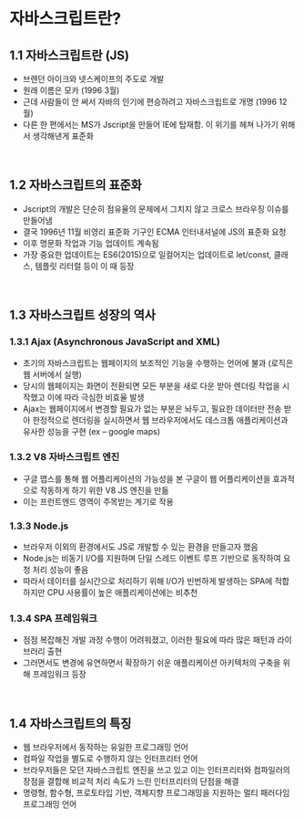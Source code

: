 # 자바스크립트란?

## 1.1 자바스크립트란 (JS)

- 브렌던 아이크와 넷스케이프의 주도로 개발
- 원래 이름은 모카 (1996 3월)
- 근데 사람들이 안 써서 자바의 인기에 편승하려고 자바스크립트로 개명 (1996 12월)
- 다른 한 편에서는 MS가 Jscript을 만들어 IE에 탑재함. 이 위기를 헤쳐 나가기 위해서 생각해낸게 표준화

<br>

## 1.2 자바스크립트의 표준화

- Jscript의 개발은 단순히 점유율의 문제에서 그치지 않고 크로스 브라우징 이슈를 만들어냄
- 결국 1996년 11월 비영리 표준화 기구인 ECMA 인터내셔널에 JS의 표준화 요청
- 이후 명문화 작업과 기능 업데이트 계속됨
- 가장 중요한 업데이트는 ES6(2015)으로 일컬어지는 업데이트로 let/const, 클래스, 템플릿 리터럴 등이 이 때 등장

<br>

## 1.3 자바스크립트 성장의 역사

### 1.3.1 Ajax (Asynchronous JavaScript and XML)

- 초기의 자바스크립트는 웹페이지의 보조적인 기능을 수행하는 언어에 불과
  (로직은 웹 서버에서 실행)
- 당시의 웹페이지는 화면이 전환되면 모든 부분을 새로 다운 받아 렌더링 작업을 시작했고 이에 따라 극심한 비효율 발생
- Ajax는 웹페이지에서 변경할 필요가 없는 부분은 놔두고, 필요한 데이터만 전송 받아 한정적으로 렌더링을 실시하면서 웹 브라우저에서도 데스크톱 애플리케이션과 유사한 성능을 구현 (ex – google maps)

### 1.3.2 V8 자바스크립트 엔진

- 구글 맵스를 통해 웹 어플리케이션의 가능성을 본 구글이 웹 어플리케이션을 효과적으로 작동하게 하기 위한 V8 JS 엔진을 만듦
- 이는 프런트엔드 영역이 주목받는 계기로 작용

### 1.3.3 Node.js

- 브라우저 이외의 환경에서도 JS로 개발할 수 있는 환경을 만들고자 했음
- Node.js는 비동기 I/O를 지원하며 단일 스레드 이벤트 루프 기반으로 동작하여 요청 처리 성능이 좋음
- 따라서 데이터를 실시간으로 처리하기 위해 I/O가 빈번하게 발생하는 SPA에 적합하지만 CPU 사용률이 높은 애플리케이션에는 비추천

### 1.3.4 SPA 프레임워크

- 점점 복잡해진 개발 과정 수행이 어려워졌고, 이러한 필요에 따라 많은 패턴과 라이브러리 출현
- 그러면서도 변경에 유연하면서 확장하기 쉬운 애플리케이션 아키텍처의 구축을 위해 프레임워크 등장

<br>

## 1.4 자바스크립트의 특징

- 웹 브라우저에서 동작하는 유일한 프로그래밍 언어
- 컴파일 작업을 별도로 수행하지 않는 인터프리터 언어
- 브라우저들은 모던 자바스크립트 엔진을 쓰고 있고 이는 인터프리터와 컴파일러의 장점을 결합해 비교적 처리 속도가 느린 인터프리터의 단점을 해결
- 명령형, 함수형, 프로토타입 기반, 객체지향 프로그래밍을 지원하는 멀티 패러다임 프로그래밍 언어

